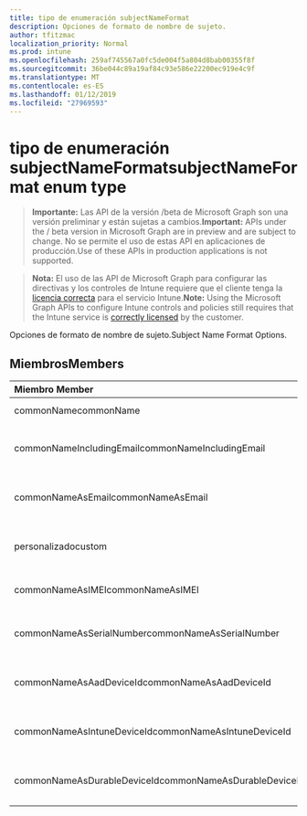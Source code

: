 ```yaml
---
title: tipo de enumeración subjectNameFormat
description: Opciones de formato de nombre de sujeto.
author: tfitzmac
localization_priority: Normal
ms.prod: intune
ms.openlocfilehash: 259af745567a0fc5de004f5a804d8bab00355f8f
ms.sourcegitcommit: 36be044c89a19af84c93e586e22200ec919e4c9f
ms.translationtype: MT
ms.contentlocale: es-ES
ms.lasthandoff: 01/12/2019
ms.locfileid: "27969593"
---
```

# <a name="subjectnameformat-enum-type"></a><span data-ttu-id="bd956-103">tipo de enumeración subjectNameFormat</span><span class="sxs-lookup"><span data-stu-id="bd956-103">subjectNameFormat enum type</span></span>

> <span data-ttu-id="bd956-104">**Importante:** Las API de la versión /beta de Microsoft Graph son una versión preliminar y están sujetas a cambios.</span><span class="sxs-lookup"><span data-stu-id="bd956-104">**Important:** APIs under the / beta version in Microsoft Graph are in preview and are subject to change.</span></span> <span data-ttu-id="bd956-105">No se permite el uso de estas API en aplicaciones de producción.</span><span class="sxs-lookup"><span data-stu-id="bd956-105">Use of these APIs in production applications is not supported.</span></span>

> <span data-ttu-id="bd956-106">**Nota:** El uso de las API de Microsoft Graph para configurar las directivas y los controles de Intune requiere que el cliente tenga la [licencia correcta](https://go.microsoft.com/fwlink/?linkid=839381) para el servicio Intune.</span><span class="sxs-lookup"><span data-stu-id="bd956-106">**Note:** Using the Microsoft Graph APIs to configure Intune controls and policies still requires that the Intune service is [correctly licensed](https://go.microsoft.com/fwlink/?linkid=839381) by the customer.</span></span>

<span data-ttu-id="bd956-107">Opciones de formato de nombre de sujeto.</span><span class="sxs-lookup"><span data-stu-id="bd956-107">Subject Name Format Options.</span></span>
## <a name="members"></a><span data-ttu-id="bd956-108">Miembros</span><span class="sxs-lookup"><span data-stu-id="bd956-108">Members</span></span>
|<span data-ttu-id="bd956-109">Miembro	</span><span class="sxs-lookup"><span data-stu-id="bd956-109">Member</span></span>|<span data-ttu-id="bd956-110">Valor</span><span class="sxs-lookup"><span data-stu-id="bd956-110">Value</span></span>|<span data-ttu-id="bd956-111">Descripción</span><span class="sxs-lookup"><span data-stu-id="bd956-111">Description</span></span>|
|:---|:---|:---|
|<span data-ttu-id="bd956-112">commonName</span><span class="sxs-lookup"><span data-stu-id="bd956-112">commonName</span></span>|<span data-ttu-id="bd956-113">0</span><span class="sxs-lookup"><span data-stu-id="bd956-113">0</span></span>|<span data-ttu-id="bd956-114">Nombre común.</span><span class="sxs-lookup"><span data-stu-id="bd956-114">Common name.</span></span>|
|<span data-ttu-id="bd956-115">commonNameIncludingEmail</span><span class="sxs-lookup"><span data-stu-id="bd956-115">commonNameIncludingEmail</span></span>|<span data-ttu-id="bd956-116">1</span><span class="sxs-lookup"><span data-stu-id="bd956-116">1</span></span>|<span data-ttu-id="bd956-117">Nombre común incluido el correo electrónico.</span><span class="sxs-lookup"><span data-stu-id="bd956-117">Common Name Including Email.</span></span>|
|<span data-ttu-id="bd956-118">commonNameAsEmail</span><span class="sxs-lookup"><span data-stu-id="bd956-118">commonNameAsEmail</span></span>|<span data-ttu-id="bd956-119">2</span><span class="sxs-lookup"><span data-stu-id="bd956-119">2</span></span>|<span data-ttu-id="bd956-120">Nombre común como correo electrónico.</span><span class="sxs-lookup"><span data-stu-id="bd956-120">Common Name As Email.</span></span>|
|<span data-ttu-id="bd956-121">personalizado</span><span class="sxs-lookup"><span data-stu-id="bd956-121">custom</span></span>|<span data-ttu-id="bd956-122">3</span><span class="sxs-lookup"><span data-stu-id="bd956-122">3</span></span>|<span data-ttu-id="bd956-123">Formato de nombre de sujeto personalizado.</span><span class="sxs-lookup"><span data-stu-id="bd956-123">Custom subject name format.</span></span>|
|<span data-ttu-id="bd956-124">commonNameAsIMEI</span><span class="sxs-lookup"><span data-stu-id="bd956-124">commonNameAsIMEI</span></span>|<span data-ttu-id="bd956-125">5</span><span class="sxs-lookup"><span data-stu-id="bd956-125">5</span></span>|<span data-ttu-id="bd956-126">Nombre común como IMEI.</span><span class="sxs-lookup"><span data-stu-id="bd956-126">Common Name As IMEI.</span></span>|
|<span data-ttu-id="bd956-127">commonNameAsSerialNumber</span><span class="sxs-lookup"><span data-stu-id="bd956-127">commonNameAsSerialNumber</span></span>|<span data-ttu-id="bd956-128">6</span><span class="sxs-lookup"><span data-stu-id="bd956-128">6</span></span>|<span data-ttu-id="bd956-129">Nombre común como número de serie.</span><span class="sxs-lookup"><span data-stu-id="bd956-129">Common Name As Serial Number.</span></span>|
|<span data-ttu-id="bd956-130">commonNameAsAadDeviceId</span><span class="sxs-lookup"><span data-stu-id="bd956-130">commonNameAsAadDeviceId</span></span>|<span data-ttu-id="bd956-131">7</span><span class="sxs-lookup"><span data-stu-id="bd956-131">7</span></span>|<span data-ttu-id="bd956-132">Nombre común como número de serie.</span><span class="sxs-lookup"><span data-stu-id="bd956-132">Common Name As Serial Number.</span></span>|
|<span data-ttu-id="bd956-133">commonNameAsIntuneDeviceId</span><span class="sxs-lookup"><span data-stu-id="bd956-133">commonNameAsIntuneDeviceId</span></span>|<span data-ttu-id="bd956-134">8</span><span class="sxs-lookup"><span data-stu-id="bd956-134">8</span></span>|<span data-ttu-id="bd956-135">Nombre común como número de serie.</span><span class="sxs-lookup"><span data-stu-id="bd956-135">Common Name As Serial Number.</span></span>|
|<span data-ttu-id="bd956-136">commonNameAsDurableDeviceId</span><span class="sxs-lookup"><span data-stu-id="bd956-136">commonNameAsDurableDeviceId</span></span>|<span data-ttu-id="bd956-137">9</span><span class="sxs-lookup"><span data-stu-id="bd956-137">9</span></span>|<span data-ttu-id="bd956-138">Nombre común como número de serie.</span><span class="sxs-lookup"><span data-stu-id="bd956-138">Common Name As Serial Number.</span></span>|





